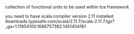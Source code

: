 collection of functional units to be used within tce framework

you need to have scala compiler version 2.11 installed:\
downloads.typesafe.com/scala/2.11.7/scala-2.11.7.tgz?_ga=1.11954100.1686757382.1451404161

